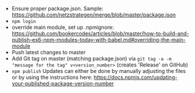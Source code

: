 - Ensure proper package.json. Sample: https://github.com/netzstrategen/merge/blob/master/package.json
- `npm login`
- override main module, set up .npmignore: https://github.com/bookercodes/articles/blob/master/how-to-build-and-publish-es6-npm-modules-today-with-babel.md#overriding-the-main-module
- Push latest changes to master
- Add Git tag on master (matching package.json) via `git tag -a -m "message for the tag" v<version_number>` (creates 'Release' on GitHub)
- `npm publish`
Updates can either be done by manually adjusting the files or by using the instructions here: https://docs.npmjs.com/updating-your-published-package-version-number